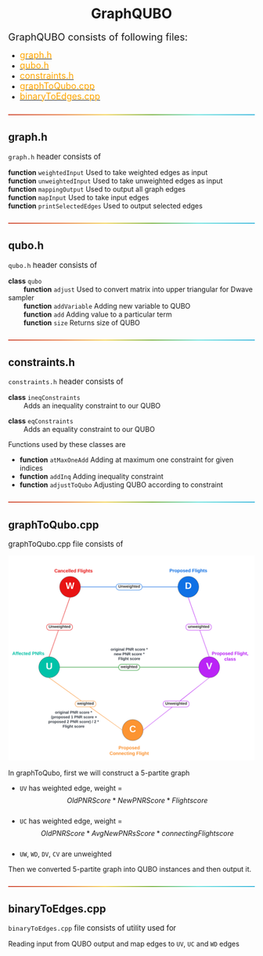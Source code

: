 <h1 align = "center"> GraphQUBO </h1>
<span style="font-size: 20px; "> GraphQUBO consists of following files: </span>

- [<span style="font-size: 18px; color: orange"> graph.h </span>](./graph.h)
- [<span style="font-size: 18px; color: orange"> qubo.h </span>](./qubo.h)
- [<span style="font-size: 18px; color: orange"> constraints.h </span>](./constraints.h)
- [<span style="font-size: 18px; color: orange"> graphToQubo.cpp </span>](./graphToQubo.cpp)
- [<span style="font-size: 18px; color: orange"> binaryToEdges.cpp </span>](./binaryToEdges.cpp)

![-----------------------------------------------------](../Images/rainbow.png)

<h2 align = "left"> graph.h </h2>

<span style="font-size: 15px;"> `graph.h` header consists of </span> 

<strong>function</strong> `weightedInput` Used to take weighted edges as input<br>
<strong>function</strong> `unweightedInput` Used to take unweighted edges as input<br>
<strong>function</strong> `mappingOutput` Used to output all graph edges<br>
<strong>function</strong> `mapInput` Used to take input edges<br>
<strong>function</strong> `printSelectedEdges` Used to output selected edges<br>

![-----------------------------------------------------](../Images/rainbow.png)

<h2 align = "left"> qubo.h </h2>

<span style="font-size: 15px;"> `qubo.h` header consists of </span> 

<strong>class</strong> `qubo`<br>
&nbsp; &nbsp; &nbsp; &nbsp; <strong>function</strong> `adjust` Used to convert matrix into upper triangular for Dwave sampler<br>
&nbsp; &nbsp; &nbsp; &nbsp; <strong>function</strong> `addVariable` Adding new variable to QUBO<br>
&nbsp; &nbsp; &nbsp; &nbsp; <strong>function</strong> `add` Adding value to a particular term<br>
&nbsp; &nbsp; &nbsp; &nbsp; <strong>function</strong> `size` Returns size of QUBO<br>

![-----------------------------------------------------](../Images/rainbow.png)

<h2 align = "left"> constraints.h </h2>

<span style="font-size: 15px;"> `constraints.h` header consists of </span> 

<strong>class</strong> `ineqConstraints` <br>
&nbsp; &nbsp; &nbsp; &nbsp; Adds an inequality constraint to our QUBO<br>

<strong>class</strong> `eqConstraints` <br>
&nbsp; &nbsp; &nbsp; &nbsp; Adds an equality constraint to our QUBO<br>

Functions used by these classes are<br>
- <strong>function</strong> `atMaxOneAdd` Adding at maximum one constraint for given indices<br>
- <strong>function</strong> `addInq` Adding inequality constraint<br>
- <strong>function</strong> `adjustToQubo` Adjusting QUBO according to constraint<br>

![-----------------------------------------------------](../Images/rainbow.png)

<h2 align = "left"> graphToQubo.cpp </h2>
<span style="font-size: 15px;"> graphToQubo.cpp file consists of </span> 

![5-partite graph](../Images/pentagraph.png)

In graphToQubo, first we will construct a 5-partite graph<br>

- `UV` has weighted edge, weight = $$OldPNRScore * NewPNRScore * Flightscore$$<br>
- `UC` has weighted edge, weight = $$OldPNRScore * Avg{NewPNRsScore} * connectingFlightscore$$<br>
- `UW`, `WD`, `DV`, `CV` are unweighted<br>

Then we converted 5-partite graph into QUBO instances and then output it.<br>

![-----------------------------------------------------](../Images/rainbow.png)

<h2 align = "left"> binaryToEdges.cpp </h2>

<span style="font-size: 15px;"> `binaryToEdges.cpp` file consists of utility used for </span> 

Reading input from QUBO output and map edges to `UV`, `UC` and `WD` edges<br>












